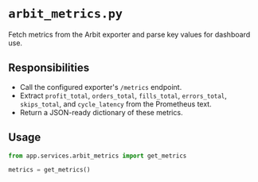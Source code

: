 # `arbit_metrics.py`

Fetch metrics from the Arbit exporter and parse key values for dashboard use.

## Responsibilities

- Call the configured exporter's `/metrics` endpoint.
- Extract `profit_total`, `orders_total`, `fills_total`, `errors_total`, `skips_total`, and `cycle_latency` from the Prometheus text.
- Return a JSON-ready dictionary of these metrics.

## Usage

```python
from app.services.arbit_metrics import get_metrics

metrics = get_metrics()
```

